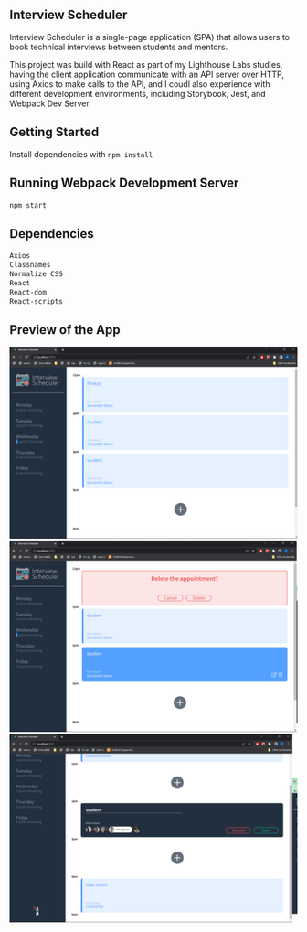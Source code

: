 ## Interview Scheduler

Interview Scheduler is a single-page application (SPA) that allows users to book technical interviews between students and mentors.

This project was build with React as part of my Lighthouse Labs studies, having the client application communicate with an API server over HTTP, using Axios to make calls to the API, and I coudl also experience with different development environments, including Storybook, Jest, and Webpack Dev Server.

## Getting Started
Install dependencies with `npm install`

## Running Webpack Development Server 
`npm start`

## Dependencies

    Axios
    Classnames
    Normalize CSS
    React
    React-dom
    React-scripts


## Preview of the App

!["Appointments"](https://github.com/ps-yu/scheduler/blob/master/docs/Appointments.png)
!["Deleting"](https://github.com/ps-yu/scheduler/blob/master/docs/Deleting.png)
!["Creating new appointment"](https://github.com/ps-yu/scheduler/blob/master/docs/Creating.png)